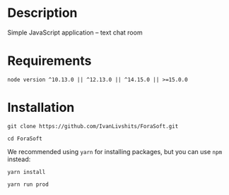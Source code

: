 # Description
Simple JavaScript application – text chat room
# Requirements
```node version ^10.13.0 || ^12.13.0 || ^14.15.0 || >=15.0.0```
# Installation
```
git clone https://github.com/IvanLivshits/ForaSoft.git

cd ForaSoft

```
We recommended using ```yarn``` for installing packages, but you can use ```npm``` instead:
```
yarn install

yarn run prod
```
